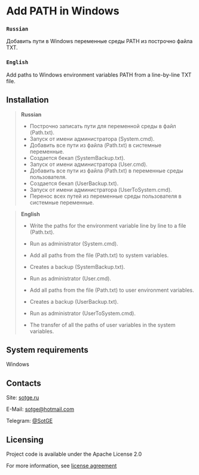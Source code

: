 # Add PATH in Windows

### `Russian`
Добавить пути в Windows переменные среды PATH из построчно файла TXT.

### `English`
Add paths to Windows environment variables PATH from a line-by-line TXT file.

## Installation

> **Russian**
> * Построчно записать пути для переменной среды в файл (Path.txt).
> &nbsp;
> * Запуск от имени администратора (System.cmd).
> * Добавить все пути из файла (Path.txt) в системные переменные.
> * Создается бекап (SystemBackup.txt).
> &nbsp;
> * Запуск от имени администратора (User.cmd).
> * Добавить все пути из файла (Path.txt) в переменные среды пользователя.
> * Создается бекап (UserBackup.txt).
> &nbsp;
> * Запуск от имени администратора (UserToSystem.cmd).
> * Перенос всех путей из переменные среды пользователя в системные переменные.

> **English**
> * Write the paths for the environment variable line by line to a file (Path.txt).
>
> * Run as administrator (System.cmd).
> * Add all paths from the file (Path.txt) to system variables.
> * Creates a backup (SystemBackup.txt).
>
> * Run as administrator (User.cmd).
> * Add all paths from the file (Path.txt) to user environment variables.
> * Creates a backup (UserBackup.txt).
>
> * Run as administrator (UserToSystem.cmd).
> * The transfer of all the paths of user variables in the system variables.

## System requirements
Windows

## Contacts
Site: [sotge.ru](https://sotge.ru  "SotGE")

E-Mail: <sotge@hotmail.com>

Telegram: [@SotGE](https://t.me/sotge)

## Licensing
Project code is available under the Apache License 2.0

For more information, see [license agreement](LICENSE)
